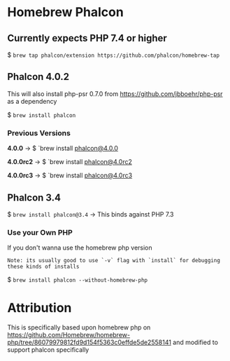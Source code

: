 # Homebrew Phalcon

## Currently expects PHP 7.4 or higher

$ `brew tap phalcon/extension https://github.com/phalcon/homebrew-tap`

## Phalcon 4.0.2

This will also install php-psr 0.7.0 from https://github.com/jbboehr/php-psr as a dependency

$ `brew install phalcon`

### Previous Versions

**4.0.0** -> $ `brew install phalcon@4.0.0

**4.0.0rc2** -> $ `brew install phalcon@4.0rc2

**4.0.0rc3** -> $ `brew install phalcon@4.0rc3

## Phalcon 3.4

$ `brew install phalcon@3.4` -> This binds against PHP 7.3

### Use your Own PHP

If you don't wanna use the homebrew php version

    Note: its usually good to use `-v` flag with `install` for debugging these kinds of installs 

$ `brew install phalcon --without-homebrew-php`

# Attribution

This is specifically based upon homebrew php on https://github.com/Homebrew/homebrew-php/tree/86079979812fd9d154f5363c0effde5de2558141 and modified to support phalcon specifically
